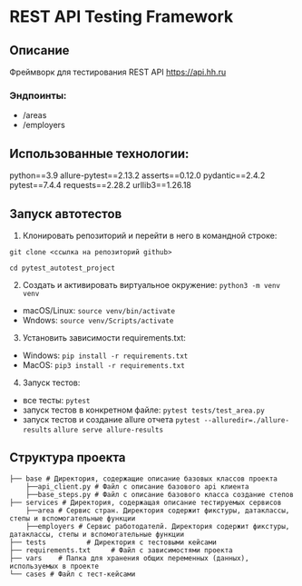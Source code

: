 # REST API Testing Framework

## Описание
Фреймворк для тестирования REST API https://api.hh.ru

### Эндпоинты:
- /areas
- /employers

## Использованные технологии: 
python==3.9
allure-pytest==2.13.2
asserts==0.12.0
pydantic==2.4.2
pytest==7.4.4
requests==2.28.2
urllib3==1.26.18

## Запуск автотестов

1. Клонировать репозиторий и перейти в него в командной строке:

```git clone <cсылка на репозиторий github>```

```cd pytest_autotest_project```

2. Cоздать и активировать виртуальное окружение:
```python3 -m venv venv```
- macOS/Linux: ```source venv/bin/activate```
- Wndows: ```source venv/Scripts/activate```

3. Установить зависимости requirements.txt:
- Windows: ```pip install -r requirements.txt```
- MacOS: ```pip3 install -r requirements.txt```

4. Запуск тестов:
- все тесты: ```pytest```
- запуск тестов в конкретном файле: ```pytest tests/test_area.py```
- запуск тестов и создание allure отчета
```pytest --alluredir=./allure-results```
```allure serve allure-results```

## Структура проекта
```
├── base # Директория, содержащие описание базовых классов проекта
    ├──api_client.py # Файл с описание базового api клиента
    ├──base_steps.py # Файл с описание базового класса создание степов
├── services # Директория, содержащая описание тестируемых сервисов
    ├──area # Сервис стран. Директория содержит фикстуры, датаклассы, степы и вспомогательные функции
    ├──employers # Сервис работодателй. Директория содержит фикстуры, датаклассы, степы и вспомогательные функции
├── tests          # Директория с тестовыми кейсами
├── requirements.txt     # Файл с зависимостями проекта
├── vars    # Папка для хранения общих переменных (данных), используемых в проекте
└── cases # Файл с тест-кейсами
```




